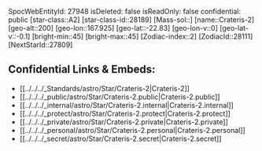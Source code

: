 ﻿---
location: [-22.83,-167.925,200]
type: Star
tags:
- astro/Star

---
SpocWebEntityId: 27948
isDeleted: false
isReadOnly: false
confidential: public
[star-class::A2]
[star-class-id::28189]
[Mass-sol::]
[name::Crateris-2]
[geo-alt::200]
[geo-lon::167.925]
[geo-lat::-22.83]
[geo-lon-v::0]
[geo-lat-v::-0.1]
[bright-min::45]
[bright-max::45]
[Zodiac-index::2]
[ZodiacId::28111]
[NextStarId::27809]



## Confidential Links & Embeds: 
- [[../../../_Standards/astro/Star/Crateris-2|Crateris-2]] 
- [[../../../_public/astro/Star/Crateris-2.public|Crateris-2.public]] 
- [[../../../_internal/astro/Star/Crateris-2.internal|Crateris-2.internal]] 
- [[../../../_protect/astro/Star/Crateris-2.protect|Crateris-2.protect]] 
- [[../../../_private/astro/Star/Crateris-2.private|Crateris-2.private]] 
- [[../../../_personal/astro/Star/Crateris-2.personal|Crateris-2.personal]] 
- [[../../../_secret/astro/Star/Crateris-2.secret|Crateris-2.secret]]

